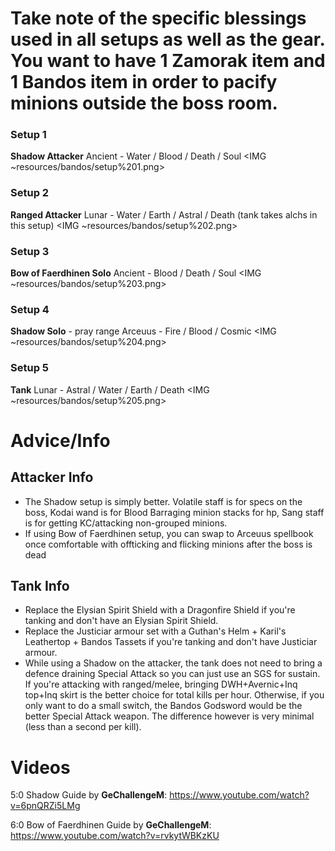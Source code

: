 # Take note of the specific blessings used in all setups as well as the gear. You want to have 1 Zamorak item and 1 Bandos item in order to pacify minions outside the boss room.

### Setup 1
**Shadow Attacker**
Ancient - Water / Blood / Death / Soul
<IMG ~resources/bandos/setup%201.png>

### Setup 2
**Ranged Attacker**
Lunar - Water / Earth / Astral / Death (tank takes alchs in this setup)
<IMG ~resources/bandos/setup%202.png>

### Setup 3
**Bow of Faerdhinen Solo**
Ancient - Blood / Death / Soul
<IMG ~resources/bandos/setup%203.png>

### Setup 4
**Shadow Solo** - pray range
Arceuus - Fire / Blood / Cosmic
<IMG ~resources/bandos/setup%204.png>

### Setup 5
**Tank**
Lunar - Astral / Water / Earth / Death
<IMG ~resources/bandos/setup%205.png>

# Advice/Info

## Attacker Info
- The Shadow setup is simply better. Volatile staff is for specs on the boss, Kodai wand is for Blood Barraging minion stacks for hp, Sang staff is for getting KC/attacking non-grouped minions. 
- If using Bow of Faerdhinen setup, you can swap to Arceuus spellbook once comfortable with offticking and flicking minions after the boss is dead

## Tank Info
- Replace the Elysian Spirit Shield with a Dragonfire Shield if you're tanking and don't have an Elysian Spirit Shield.
- Replace the Justiciar armour set with a Guthan's Helm + Karil's Leathertop + Bandos Tassets if you're tanking and don't have Justiciar armour. 
- While using a Shadow on the attacker, the tank does not need to bring a defence draining Special Attack so you can just use an SGS for sustain. If you're attacking with ranged/melee, bringing DWH+Avernic+Inq top+Inq skirt is the better choice for total kills per hour. Otherwise, if you only want to do a small switch, the Bandos Godsword would be the better Special Attack weapon. The difference however is very minimal (less than a second per kill).

# Videos

5:0 Shadow Guide by **GeChallengeM**: https://www.youtube.com/watch?v=6pnQRZi5LMg

6:0 Bow of Faerdhinen Guide by **GeChallengeM**: https://www.youtube.com/watch?v=rvkytWBKzKU
